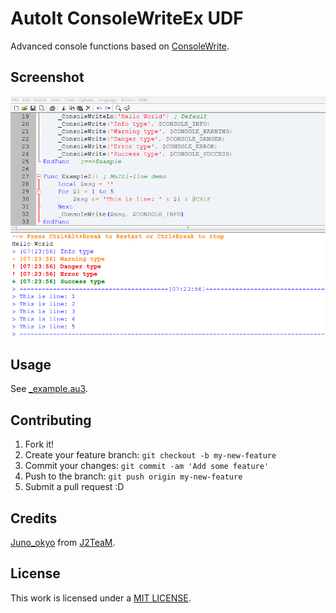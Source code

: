 # AutoIt ConsoleWriteEx UDF

Advanced console functions based on [ConsoleWrite](https://www.autoitscript.com/autoit3/docs/functions/ConsoleWrite.htm).

## Screenshot

![AutoIt ConsoleWriteEx UDF](Screenshot.png)

## Usage

See [_example.au3](_example.au3).

## Contributing

1. Fork it!
2. Create your feature branch: `git checkout -b my-new-feature`
3. Commit your changes: `git commit -am 'Add some feature'`
4. Push to the branch: `git push origin my-new-feature`
5. Submit a pull request :D

## Credits

[Juno_okyo](http://junookyo.blogspot.com/) from [J2TeaM](https://github.com/J2TeaM).

## License

This work is licensed under a [MIT LICENSE](LICENSE).